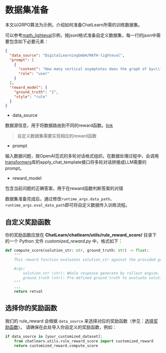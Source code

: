 # 数据集准备

本文以GRPO算法为示例，介绍如何准备ChatLearn所需的训练数据集。

可以参考[math_lighteval](https://github.com/alibaba/ChatLearn/blob/main/chatlearn/data/data_preprocess/math_lighteval.py)示例，按jsonl格式准备自定义数据集，每一行的json中需要包含如下必要元素：

```json
{
  "data_source": "DigitalLearningGmbH/MATH-lighteval",
  "prompt": [
    {
      "content": "How many vertical asymptotes does the graph of $y=\\frac{2}{x^2+x-6}$ have? Let's think step by step and output the final answer within \\boxed{}.",
      "role": "user"
    }
  ],
  "reward_model": {
    "ground_truth": "2",
    "style": "rule"
  }
}
```

- data_source

数据源信息，用于将数据路由到不同的reward函数。[link](https://github.com/alibaba/ChatLearn/blob/main/chatlearn/models/reward/rule_reward.py#L80)
> 自定义数据集需要实现相应的reward函数

- prompt

输入数据问题，按OpenAI范式的多轮对话格式组织。在数据处理过程中，会调用[transformers](https://github.com/huggingface/transformers)库的apply_chat_template接口将多轮对话拼接成LLM需要的prompt。

- reward_model

包含当前问题的正确答案，用于在reward函数判断答案的对错

数据集准备完成后，通过修改`runtime_args.data_path`、`runtime_args.eval_data_path`即可将自定义数据传入训练流程。

## 自定义奖励函数
你的奖励函数应放在 **ChatLearn/chatlearn/utils/rule_reward_score/** 目录下的一个 Python 文件 *customized_reward.py* 中，格式如下：

```python
def compute_score(solution_str: str, ground_truth: str) -> float:
    """
    This reward function evaluates solution_str against the provided ground_truth.

    Args:
        solution_str (str): Whole response generate by rollout engine.
        ground_truth (str): Pre-defined ground truth to evaluate solution_str.
    """
    ...
    return retval
```

## 选择你的奖励函数
我们的 rule_reward 会根据 `data_source` 来选择对应的奖励函数（参见：[选择奖励函数](https://github.com/alibaba/ChatLearn/blob/5717ff4d15a249b79b570d4bbe4579b9d1af549e/chatlearn/models/reward/rule_reward.py#L80)）。
请确保在此处导入你自定义的奖励函数，例如：

```python
if data_source in [your_customized_dataset]:
    from chatlearn.utils.rule_reward_score import customized_reward
    return customized_reward.compute_score
```